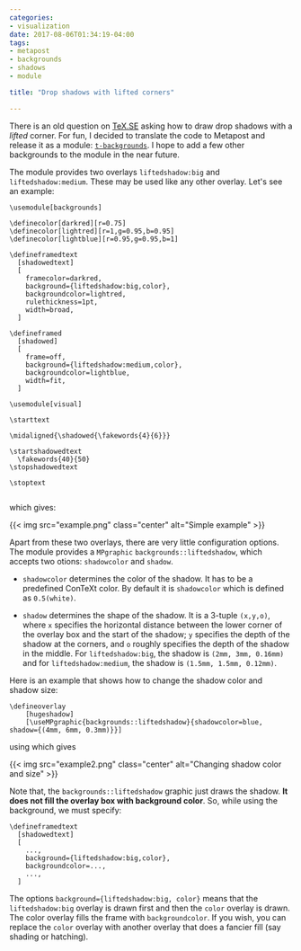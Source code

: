 ```yaml
---
categories:
- visualization
date: 2017-08-06T01:34:19-04:00
tags:
- metapost
- backgrounds
- shadows
- module

title: "Drop shadows with lifted corners"

---
```


There is an old question on [TeX.SE] asking how to draw drop shadows with a
_lifted_ corner. For fun, I decided to translate the code to Metapost and
release it as a module: [`t-backgrounds`][t-backgrounds]. I hope to add a few
other backgrounds to the module in the near future.

The module provides two overlays `liftedshadow:big` and `liftedshadow:medium`.
These may be used like any other overlay. Let's see an example:

<!--more-->

<pre><code><span class="Identifier">\usemodule</span><span class="Delimiter">[</span><span class="Type">backgrounds</span><span class="Delimiter">]</span>

<span class="Identifier">\definecolor</span><span class="Delimiter">[</span><span class="Type">darkred</span><span class="Delimiter">][</span><span class="Type">r=0.75</span><span class="Delimiter">]</span>
<span class="Identifier">\definecolor</span><span class="Delimiter">[</span><span class="Type">lightred</span><span class="Delimiter">][</span><span class="Type">r=1,g=0.95,b=0.95</span><span class="Delimiter">]</span>
<span class="Identifier">\definecolor</span><span class="Delimiter">[</span><span class="Type">lightblue</span><span class="Delimiter">][</span><span class="Type">r=0.95,g=0.95,b=1</span><span class="Delimiter">]  </span>

<span class="Identifier">\defineframedtext</span>
<span class="Identifier">  </span><span class="Delimiter">[</span><span class="Type">shadowedtext</span><span class="Delimiter">]</span>
<span class="Delimiter">  [</span>
<span class="Type">    framecolor=darkred,</span>
<span class="Type">    background=</span><span class="Delimiter">{</span>liftedshadow:big,color<span class="Delimiter">}</span><span class="Type">,</span>
<span class="Type">    backgroundcolor=lightred,</span>
<span class="Type">    rulethickness=1pt,</span>
<span class="Type">    width=broad,</span>
<span class="Type">  </span><span class="Delimiter">]</span>

<span class="Identifier">\defineframed</span>
<span class="Identifier">  </span><span class="Delimiter">[</span><span class="Type">shadowed</span><span class="Delimiter">]</span>
<span class="Delimiter">  [</span>
<span class="Type">    frame=off,</span>
<span class="Type">    background=</span><span class="Delimiter">{</span>liftedshadow:medium,color<span class="Delimiter">}</span><span class="Type">,</span>
<span class="Type">    backgroundcolor=lightblue,</span>
<span class="Type">    width=fit,</span>
<span class="Type">  </span><span class="Delimiter">]</span>

<span class="Identifier">\usemodule</span><span class="Delimiter">[</span><span class="Type">visual</span><span class="Delimiter">]</span>

<span class="PreProc">\starttext</span>

<span class="Statement">\midaligned</span><span class="Delimiter">{</span><span class="Statement">\shadowed</span><span class="Delimiter">{</span><span class="Statement">\fakewords</span><span class="Delimiter">{</span>4<span class="Delimiter">}{</span>6<span class="Delimiter">}}}</span>

<span class="Keyword">\startshadowedtext</span>
<span class="Keyword">  </span><span class="Statement">\fakewords</span><span class="Delimiter">{</span>40<span class="Delimiter">}{</span>50<span class="Delimiter">}</span>
<span class="Keyword">\stopshadowedtext</span>

<span class="PreProc">\stoptext</span>

</code></pre>

which gives:

{{< img src="example.png" class="center" alt="Simple example" >}}

Apart from these two overlays, there are very little configuration options.
The module provides a `MPgraphic` `backgrounds::liftedshadow`, which accepts
two otions: `shadowcolor` and `shadow`. 

* `shadowcolor` determines the color of the shadow. It has to be a predefined
  ConTeXt color. By default it is `shadowcolor` which is defined as
  `0.5(white)`.

* `shadow` determines the shape of the shadow. It is a 3-tuple `(x,y,o)`,
  where `x` specifies the horizontal distance between the lower corner of the
  overlay box and the start of the shadow; `y` specifies the depth of the
  shadow at the corners, and `o` roughly specifies the depth of the shadow
  in the middle. For `liftedshadow:big`, the shadow is `(2mm, 3mm, 0.16mm)`
  and for `liftedshadow:medium`, the shadow is `(1.5mm, 1.5mm, 0.12mm)`.

Here is an example that shows how to change the shadow color and shadow size:

<pre><code><span class="Identifier">\defineoverlay</span>
<span class="Identifier">    </span><span class="Delimiter">[</span><span class="Type">hugeshadow</span><span class="Delimiter">]</span>
<span class="Delimiter">    [</span><span class="Type">\useMPgraphic</span><span class="Delimiter">{</span>backgrounds::liftedshadow<span class="Delimiter">}{</span>shadowcolor=blue, shadow={(4mm, 6mm, 0.3mm)<span class="Delimiter">}</span><span class="Type">}</span><span class="Delimiter">]</span>
</code></pre>

using which gives

{{< img src="example2.png" class="center" alt="Changing shadow color and size" >}}

Note that, the `backgrounds::liftedshadow` graphic just draws the shadow.
**It does not fill the overlay box with background color**. So, while using
the background, we must specify:

<pre><code><span class="Identifier">\defineframedtext</span>
<span class="Identifier">  </span><span class="Delimiter">[</span><span class="Type">shadowedtext</span><span class="Delimiter">]</span>
<span class="Delimiter">  [</span>
<span class="Type">    ...,</span>
<span class="Type">    background=</span><span class="Delimiter">{</span>liftedshadow:big,color<span class="Delimiter">}</span><span class="Type">,</span>
<span class="Type">    backgroundcolor=...,</span>
<span class="Type">    ...,</span>
<span class="Type">  </span><span class="Delimiter">]</span>
</code></pre>

The options `background={liftedshadow:big, color}` means that the
`liftedshadow:big` overlay is drawn first and then the `color` overlay
is drawn. The color overlay fills the frame with `backgroundcolor`. If you
wish, you can replace the `color` overlay with another overlay that does a
fancier fill (say shading or hatching).  

[TeX.SE]: https://tex.stackexchange.com/questions/180431/lifted-or-curved-drop-shadow
[t-backgrounds]: https://github.com/adityam/context-backgrounds
